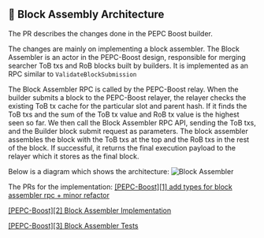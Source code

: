 ## 📝 Block Assembly Architecture

The PR describes the changes done in the PEPC Boost builder.

The changes are mainly on implementing a block assembler. The Block Assembler is an actor in the PEPC-Boost design, responsible for merging searcher ToB txs and RoB blocks built by builders. It is implemented as an RPC similar to `ValidateBlockSubmission`

The Block Assembler RPC is called by the PEPC-Boost relay. When the builder submits a block to the PEPC-Boost relayer, the relayer checks the existing ToB tx cache for the particular slot and parent hash. If it finds the ToB txs and the sum of the ToB tx value and RoB tx value is the highest seen so far. We then call the Block Assembler RPC API, sending the ToB txs, and the Builder block submit request as parameters. The block assembler assembles the block with the ToB txs at the top and the RoB txs in the rest of the block. If successful, it returns the final execution payload to the relayer which it stores as the final block.

Below is a diagram which shows the architecture:
![Block Assembler](https://raw.githubusercontent.com/bharath-123/pepc-boost-docs/main/diagrams/BlockAssembler.png)


The PRs for the implementation:
[[PEPC-Boost][1] add types for block assembler rpc + minor refactor](https://github.com/bharath-123/pepc-boost-builder/pull/7)

[[PEPC-Boost][2] Block Assembler Implementation](https://github.com/bharath-123/pepc-boost-builder/pull/9)

[[PEPC-Boost][3] Block Assembler Tests](https://github.com/bharath-123/pepc-boost-builder/pull/11)


